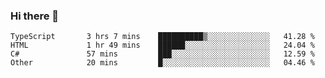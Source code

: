### Hi there 👋

<!--START_SECTION:waka-->

```text
TypeScript       3 hrs 7 mins    ██████████▒░░░░░░░░░░░░░░   41.28 %
HTML             1 hr 49 mins    ██████░░░░░░░░░░░░░░░░░░░   24.04 %
C#               57 mins         ███░░░░░░░░░░░░░░░░░░░░░░   12.59 %
Other            20 mins         █░░░░░░░░░░░░░░░░░░░░░░░░   04.46 %
```

<!--END_SECTION:waka-->

<!--
**Jonas-VanHaeken/Jonas-VanHaeken** is a ✨ _special_ ✨ repository because its `README.md` (this file) appears on your GitHub profile.

Here are some ideas to get you started:

- 🔭 I’m currently working on ...
- 🌱 I’m currently learning ...
- 👯 I’m looking to collaborate on ...
- 🤔 I’m looking for help with ...
- 💬 Ask me about ...
- 📫 How to reach me: ...
- 😄 Pronouns: ...
- ⚡ Fun fact: ...
-->
